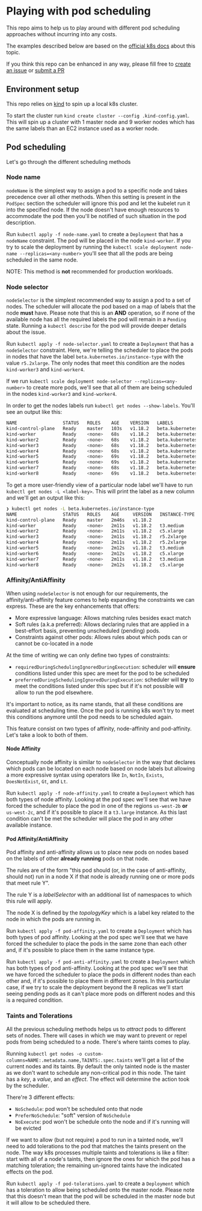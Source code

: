 # Playing with pod scheduling

This repo aims to help us to play around with different pod scheduling approaches without incurring
into any costs.

The examples described below are based on the
[official k8s docs](https://kubernetes.io/docs/concepts/scheduling-eviction/assign-pod-node/) about
this topic.

If you think this repo can be enhanced in any way, please fill free to
[create an issue](https://github.com/lucas-giaco/k8s-pod-scheduling/issues/new/choose) or
[submit a PR](https://github.com/lucas-giaco/k8s-pod-scheduling/compare)

## Environment setup

This repo relies on [kind](https://kind.sigs.k8s.io/) to spin up a local k8s cluster.

To start the cluster run `kind create cluster --config .kind-config.yaml`. This will spin up a
cluster with 1 master node and 9 worker nodes which has the same labels than an EC2 instance used
as a worker node.

## Pod scheduling

Let's go through the different scheduling methods

### Node name

`nodeName` is the simplest way to assign a pod to a specific node and takes precedence over all
other methods.
When this setting is present in the `PodSpec` section the scheduler will ignore this pod and let
the kubelet run it into the specified node.
If the node doesn't have enough resources to accommodate the pod then you'll be notified of such
situation in the pod description.

Run `kubectl apply -f node-name.yaml` to create a `Deployment` that has a `nodeName` constraint. The
pod will be placed in the node `kind-worker`. If you try to scale the deployment by running the
`kubectl scale deployment node-name --replicas=<any-number>` you'll see that all the pods are being
scheduled in the same node.

NOTE: This method is **not** recommended for production workloads.

### Node selector

`nodeSelector` is the simplest recommended way to assign a pod to a set of nodes.
The scheduler will allocate the pod based on a map of labels that the node **must** have.
Please note that this is an **AND** operation, so if none of the available node has all the required
labels the pod will remain in a `Pending` state.
Running a `kubectl describe` for the pod will provide deeper details about the issue.

Run `kubectl apply -f node-selector.yaml` to create a `Deployment` that has a `nodeSelector`
constraint. Here, we're telling the scheduler to place the pods in nodes that have the label
`beta.kubernetes.io/instance-type` with the value `r5.2xlarge`. The only nodes that meet this
condition are the nodes `kind-worker3` and `kind-worker4`.

If we run `kubectl scale deployment node-selector --replicas=<any-number>` to create
more pods, we'll see that all of them are being scheduled in the nodes `kind-worker3` and
`kind-worker4`.

In order to get the nodes labels run `kubectl get nodes --show-labels`. You'll see an output like
this:

```bash
NAME                 STATUS   ROLES    AGE    VERSION   LABELS
kind-control-plane   Ready    master   103s   v1.18.2   beta.kubernetes.io/arch=amd64,beta.kubernetes.io/os=linux,kubernetes.io/arch=amd64,kubernetes.io/hostname=kind-control-plane,kubernetes.io/os=linux,node-role.kubernetes.io/master=
kind-worker          Ready    <none>   68s    v1.18.2   beta.kubernetes.io/arch=amd64,beta.kubernetes.io/instance-type=t3.medium,beta.kubernetes.io/os=linux,failure-domain.beta.kubernetes.io/region=us-west-2,failure-domain.beta.kubernetes.io/zone=us-west-2a,kubernetes.io/arch=amd64,kubernetes.io/hostname=kind-worker,kubernetes.io/os=linux
kind-worker2         Ready    <none>   68s    v1.18.2   beta.kubernetes.io/arch=amd64,beta.kubernetes.io/instance-type=c5.xlarge,beta.kubernetes.io/os=linux,failure-domain.beta.kubernetes.io/region=us-west-2,failure-domain.beta.kubernetes.io/zone=us-west-2a,kubernetes.io/arch=amd64,kubernetes.io/hostname=kind-worker2,kubernetes.io/os=linux
kind-worker3         Ready    <none>   68s    v1.18.2   beta.kubernetes.io/arch=amd64,beta.kubernetes.io/instance-type=r5.2xlarge,beta.kubernetes.io/os=linux,failure-domain.beta.kubernetes.io/region=us-west-2,failure-domain.beta.kubernetes.io/zone=us-west-2a,kubernetes.io/arch=amd64,kubernetes.io/hostname=kind-worker3,kubernetes.io/os=linux
kind-worker4         Ready    <none>   68s    v1.18.2   beta.kubernetes.io/arch=amd64,beta.kubernetes.io/instance-type=r5.2xlarge,beta.kubernetes.io/os=linux,failure-domain.beta.kubernetes.io/region=us-west-2,failure-domain.beta.kubernetes.io/zone=us-west-2a,kubernetes.io/arch=amd64,kubernetes.io/hostname=kind-worker4,kubernetes.io/os=linux
kind-worker5         Ready    <none>   69s    v1.18.2   beta.kubernetes.io/arch=amd64,beta.kubernetes.io/instance-type=t3.medium,beta.kubernetes.io/os=linux,failure-domain.beta.kubernetes.io/region=us-west-2,failure-domain.beta.kubernetes.io/zone=us-west-2b,kubernetes.io/arch=amd64,kubernetes.io/hostname=kind-worker5,kubernetes.io/os=linux
kind-worker6         Ready    <none>   69s    v1.18.2   beta.kubernetes.io/arch=amd64,beta.kubernetes.io/instance-type=c5.xlarge,beta.kubernetes.io/os=linux,failure-domain.beta.kubernetes.io/region=us-west-2,failure-domain.beta.kubernetes.io/zone=us-west-2b,kubernetes.io/arch=amd64,kubernetes.io/hostname=kind-worker6,kubernetes.io/os=linux
kind-worker7         Ready    <none>   68s    v1.18.2   beta.kubernetes.io/arch=amd64,beta.kubernetes.io/instance-type=t3.medium,beta.kubernetes.io/os=linux,failure-domain.beta.kubernetes.io/region=us-west-2,failure-domain.beta.kubernetes.io/zone=us-west-2c,kubernetes.io/arch=amd64,kubernetes.io/hostname=kind-worker7,kubernetes.io/os=linux
kind-worker8         Ready    <none>   69s    v1.18.2   beta.kubernetes.io/arch=amd64,beta.kubernetes.io/instance-type=c5.xlarge,beta.kubernetes.io/os=linux,failure-domain.beta.kubernetes.io/region=us-west-2,failure-domain.beta.kubernetes.io/zone=us-west-2c,kubernetes.io/arch=amd64,kubernetes.io/hostname=kind-worker8,kubernetes.io/os=linux
```

To get a more user-friendly view of a particular node label we'll have to run
`kubectl get nodes -L <label-key>`. This will print the label as a new column and we'll get an
output like this:

```bash
❯ kubectl get nodes -L beta.kubernetes.io/instance-type
NAME                 STATUS   ROLES    AGE     VERSION   INSTANCE-TYPE
kind-control-plane   Ready    master   2m46s   v1.18.2
kind-worker          Ready    <none>   2m11s   v1.18.2   t3.medium
kind-worker2         Ready    <none>   2m11s   v1.18.2   c5.xlarge
kind-worker3         Ready    <none>   2m11s   v1.18.2   r5.2xlarge
kind-worker4         Ready    <none>   2m11s   v1.18.2   r5.2xlarge
kind-worker5         Ready    <none>   2m12s   v1.18.2   t3.medium
kind-worker6         Ready    <none>   2m12s   v1.18.2   c5.xlarge
kind-worker7         Ready    <none>   2m11s   v1.18.2   t3.medium
kind-worker8         Ready    <none>   2m12s   v1.18.2   c5.xlarge
```

### Affinity/AntiAffinity

When using `nodeSelector` is not enough for our requirements, the affinity/anti-affinity feature
comes to help expanding the constraints we can express. These are the key enhancements that offers:

* More expressive language: Allows matching rules besides exact match
* Soft rules (a.k.a preferred): Allows declaring rules that are applied in a best-effort basis,
preventing unscheduled (pending) pods.
* Constraints against other pods: Allows rules about which pods can or cannot be co-located in a
node

At the time of writing we can only define two types of constraints:

* `requiredDuringSchedulingIgnoredDuringExecution`: scheduler will **ensure** conditions listed
under this spec are meet for the pod to be scheduled
* `preferredDuringSchedulingIgnoredDuringExecution`: scheduler will **try** to meet the conditions
listed under this spec but if it's not possible will allow to run the pod elsewhere.

It's important to notice, as its name stands, that all these conditions are evaluated at scheduling
time. Once the pod is running k8s won't try to meet this conditions anymore until the pod needs to
be scheduled again.

This feature consist on two types of affinity, node-affinity and pod-affinity. Let's take a look
to both of them.

#### Node Affinity

Conceptually node affinity is similar to `nodeSelector` in the way that declares which pods can be
located on each node based on node labels but allowing a more expressive syntax using operators
like `In`, `NotIn`, `Exists`, `DoesNotExist`, `Gt`, and `Lt`.

Run `kubectl apply -f node-affinity.yaml` to create a `Deployment` which has both types of node
affinity. Looking at the pod spec we'll see that we have forced the scheduler to place the pod in
one of the regions `us-west-2b` **or** `us-west-2c`, and if it's possible to place it a `t3.large`
instance. As this last condition can't be met the scheduler will place the pod in any other
available instance.

#### Pod Affinity/AntiAffinity

Pod affinity and anti-affinity allows us to place new pods on nodes based on the labels of other
**already running** pods on that node.

The rules are of the form "this pod should (or, in the case of anti-affinity, should not) run in a
node X if that node is already running one or more pods that meet rule Y".

The rule Y is a _labelSelector_ with an additional list of namespaces to which this rule will apply.

The node X is defined by the _topologyKey_ which is a label key related to the node in which the
pods are running in.

Run `kubectl apply -f pod-affinity.yaml` to create a `Deployment` which has both types of pod
affinity. Looking at the pod spec we'll see that we have forced the scheduler to place the pods in
the same zone than each other and, if it's possible to place them in the same instance type.

Run `kubectl apply -f pod-anti-affinity.yaml` to create a `Deployment` which has both types of pod
anti-affinity. Looking at the pod spec we'll see that we have forced the scheduler to place the pods
in different nodes than each other and, if it's possible to place them in different zones. In this
particular case, if we try to scale the deployment beyond the 8 replicas we'll start seeing pending
pods as it can't place more pods on different nodes and this is a required condition.

### Taints and Tolerations

All the previous scheduling methods helps us to _attract_ pods to different sets of nodes. There
will cases in which we may want to prevent or repel pods from being scheduled to a node. There's
where taints comes to play.

Running `kubectl get nodes -o custom-columns=NAME:.metadata.name,TAINTS:.spec.taints` we'll get a
list of the current nodes and its taints. By default the only tainted node is the master as we don't
want to schedule any non-critical pod in this node. The taint has a _key_, a _value_, and an
_effect_. The effect will determine the action took by the scheduler.

There're 3 different effects:

* `NoSchedule`: pod won't be scheduled onto that node
* `PreferNoSchedule`: "soft" version of `NoSchedule`
* `NoExecute`: pod won't be schedule onto the node and if it's running will be evicted

If we want to allow (but not require) a pod to run in a tainted node, we'll need to add tolerations
to the pod that matches the taints present on the node. The way k8s processes multiple taints and
tolerations is like a filter: start with all of a node's taints, then ignore the ones for which the
pod has a matching toleration; the remaining un-ignored taints have the indicated effects on the pod.

Run `kubectl apply -f pod-tolerations.yaml` to create a `Deployment` which has a toleration to allow
being scheduled onto the master node. Please note that this doesn't mean that the pod will be
scheduled in the master node but it will allow to be scheduled there.
